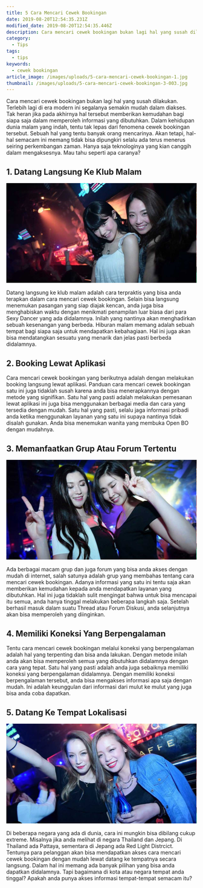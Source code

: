 ```yaml
---
title: 5 Cara Mencari Cewek Bookingan
date: 2019-08-20T12:54:35.231Z
modified_date: 2019-08-20T12:54:35.446Z
description: Cara mencari cewek bookingan bukan lagi hal yang susah dilakukan. Terlebih lagi di era modern ini segalanya semakin mudah dalam diakses.
category:
  - Tips
tags:
  - tips
keywords:
  - cewek bookingan
article_image: /images/uploads/5-cara-mencari-cewek-bookingan-1.jpg
thumbnail: /images/uploads/5-cara-mencari-cewek-bookingan-3-003.jpg
---
```

Cara mencari cewek bookingan bukan lagi hal yang susah dilakukan. Terlebih lagi di era modern ini segalanya semakin mudah dalam diakses. Tak heran jika pada akhirnya hal tersebut memberikan kemudahan bagi siapa saja dalam memperoleh informasi yang dibutuhkan. Dalam kehidupan dunia malam yang indah, tentu tak lepas dari fenomena cewek bookingan tersebut. Sebuah hal yang tentu banyak orang mencarinya. Akan tetapi, hal-hal semacam ini memang tidak bisa dipungkiri selalu ada terus menerus seiring perkembangan zaman. Hanya saja teknologinya yang kian canggih dalam mengaksesnya. Mau tahu seperti apa caranya?



## 1. Datang Langsung Ke Klub Malam

![5 Cara Mencari Cewek Bookingan](/images/uploads/5-cara-mencari-cewek-bookingan-3.jpg)

Datang langsung ke klub malam adalah cara terpraktis yang bisa anda terapkan dalam cara mencari cewek bookingan. Selain bisa langsung menemukan pasangan yang siap diajak kencan, anda juga bisa menghabiskan waktu dengan menikmati penampilan luar biasa dari para Sexy Dancer yang ada didalamnya. Inilah yang nantinya akan menghadirkan sebuah kesenangan yang berbeda. Hiburan malam memang adalah sebuah tempat bagi siapa saja untuk mendapatkan kebahagiaan. Hal ini juga akan bisa mendatangkan sesuatu yang menarik dan jelas pasti berbeda didalamnya. 



## 2. Booking Lewat Aplikasi

Cara mencari cewek bookingan yang berikutnya adalah dengan melakukan booking langsung lewat aplikasi. Panduan cara mencari cewek bookingan satu ini juga tidaklah susah karena anda bisa menerapkannya dengan metode yang signifikan. Satu hal yang pasti adalah melakukan pemesanan lewat aplikasi ini juga bisa menggunakan berbagai media dan cara yang tersedia dengan mudah. Satu hal yang pasti, selalu jaga informasi pribadi anda ketika menggunakan layanan yang satu ini supaya nantinya tidak disalah gunakan. Anda bisa menemukan wanita yang membuka Open BO dengan mudahnya.



## 3. Memanfaatkan Grup Atau Forum Tertentu

![5 Cara Mencari Cewek Bookingan](/images/uploads/5-cara-mencari-cewek-bookingan-2.jpg)

Ada berbagai macam grup dan juga forum yang bisa anda akses dengan mudah di internet, salah satunya adalah grup yang membahas tentang cara mencari cewek bookingan. Adanya informasi yang satu ini tentu saja akan memberikan kemudahan kepada anda mendapatkan layanan yang dibutuhkan. Hal ini juga tidaklah sulit mengingat bahwa untuk bisa mencapai itu semua, anda hanya tinggal melakukan beberapa langkah saja. Setelah berhasil masuk dalam suatu Thread atau Forum Diskusi, anda selanjutnya akan bisa memperoleh yang diinginkan.



## 4. Memiliki Koneksi Yang Berpengalaman

Tentu cara mencari cewek bookingan melalui koneksi yang berpengalaman adalah hal yang terpenting dan bisa anda lakukan. Dengan metode inilah anda akan bisa memperoleh semua yang dibutuhkan didalamnya dengan cara yang tepat. Satu hal yang pasti adalah anda juga sebaiknya memiliki koneksi yang berpengalaman didalamnya. Dengan memiliki koneksi berpengalaman tersebut, anda bisa mengakses informasi apa saja dengan mudah. Ini adalah keunggulan dari informasi dari mulut ke mulut yang juga bisa anda coba dapatkan.



## 5. Datang Ke Tempat Lokalisasi

![5 Cara Mencari Cewek Bookingan](/images/uploads/5-cara-mencari-cewek-bookingan-1.jpg)

Di beberapa negara yang ada di dunia, cara ini mungkin bisa dibilang cukup extreme. Misalnya jika anda melihat di negara Thailand dan Jepang. Di Thailand ada Pattaya, sementara di Jepang ada Red Light Distrcict. Tentunya para pelanggan akan bisa mendapatkan akses cara mencari cewek bookingan dengan mudah lewat datang ke tempatnya secara langsung. Dalam hal ini memang ada banyak pilihan yang bisa anda dapatkan didalamnya. Tapi bagaimana di kota atau negara tempat anda tinggal? Apakah anda punya akses informasi tempat-tempat semacam itu?
